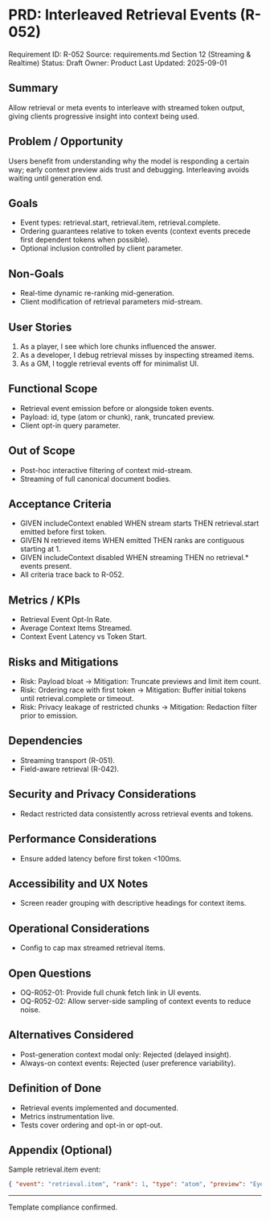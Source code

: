 # PRD: Interleaved Retrieval Events (R-052)

Requirement ID: R-052
Source: requirements.md Section 12 (Streaming & Realtime)
Status: Draft
Owner: Product
Last Updated: 2025-09-01

## Summary

Allow retrieval or meta events to interleave with streamed token output, giving clients progressive insight into context being used.

## Problem / Opportunity

Users benefit from understanding why the model is responding a certain way; early context preview aids trust and debugging. Interleaving avoids waiting until generation end.

## Goals

- Event types: retrieval.start, retrieval.item, retrieval.complete.
- Ordering guarantees relative to token events (context events precede first dependent tokens when possible).
- Optional inclusion controlled by client parameter.

## Non-Goals

- Real-time dynamic re-ranking mid-generation.
- Client modification of retrieval parameters mid-stream.

## User Stories

1. As a player, I see which lore chunks influenced the answer.
2. As a developer, I debug retrieval misses by inspecting streamed items.
3. As a GM, I toggle retrieval events off for minimalist UI.

## Functional Scope

- Retrieval event emission before or alongside token events.
- Payload: id, type (atom or chunk), rank, truncated preview.
- Client opt-in query parameter.

## Out of Scope

- Post-hoc interactive filtering of context mid-stream.
- Streaming of full canonical document bodies.

## Acceptance Criteria

- GIVEN includeContext enabled WHEN stream starts THEN retrieval.start emitted before first token.
- GIVEN N retrieved items WHEN emitted THEN ranks are contiguous starting at 1.
- GIVEN includeContext disabled WHEN streaming THEN no retrieval.* events present.
- All criteria trace back to R-052.

## Metrics / KPIs

- Retrieval Event Opt-In Rate.
- Average Context Items Streamed.
- Context Event Latency vs Token Start.

## Risks and Mitigations

- Risk: Payload bloat → Mitigation: Truncate previews and limit item count.
- Risk: Ordering race with first token → Mitigation: Buffer initial tokens until retrieval.complete or timeout.
- Risk: Privacy leakage of restricted chunks → Mitigation: Redaction filter prior to emission.

## Dependencies

- Streaming transport (R-051).
- Field-aware retrieval (R-042).

## Security and Privacy Considerations

- Redact restricted data consistently across retrieval events and tokens.

## Performance Considerations

- Ensure added latency before first token <100ms.

## Accessibility and UX Notes

- Screen reader grouping with descriptive headings for context items.

## Operational Considerations

- Config to cap max streamed retrieval items.

## Open Questions

- OQ-R052-01: Provide full chunk fetch link in UI events.
- OQ-R052-02: Allow server-side sampling of context events to reduce noise.

## Alternatives Considered

- Post-generation context modal only: Rejected (delayed insight).
- Always-on context events: Rejected (user preference variability).

## Definition of Done

- Retrieval events implemented and documented.
- Metrics instrumentation live.
- Tests cover ordering and opt-in or opt-out.

## Appendix (Optional)

Sample retrieval.item event:

```json
{ "event": "retrieval.item", "rank": 1, "type": "atom", "preview": "Eyes: blue" }
```

---
Template compliance confirmed.
